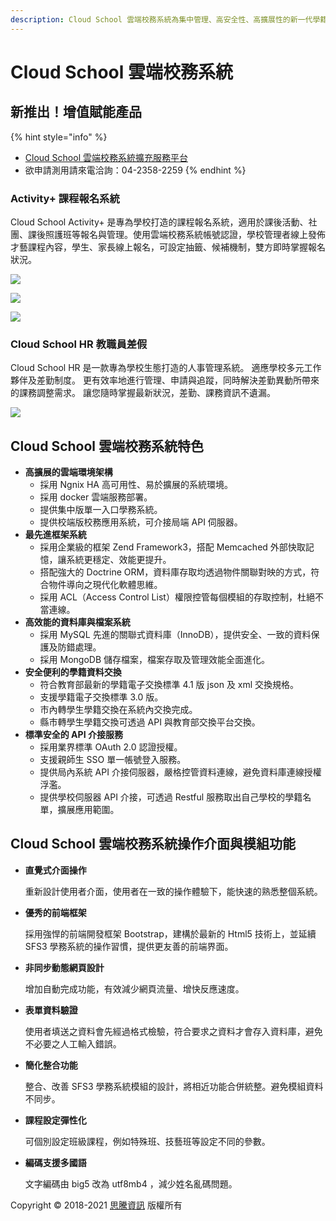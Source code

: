 ```yaml
---
description: Cloud School 雲端校務系統為集中管理、高安全性、高擴展性的新一代學籍管理系統
---
```


# Cloud School 雲端校務系統

## 新推出！增值賦能產品

{% hint style="info" %}
* [Cloud School 雲端校務系統擴充服務平台](https://lihi1.com/Sm0PM)
* 欲申請測用請來電洽詢：04-2358-2259
{% endhint %}

### Activity+ 課程報名系統

Cloud School Activity+ 是專為學校打造的課程報名系統，適用於課後活動、社團、課後照護班等報名與管理。使用雲端校務系統帳號認證，學校管理者線上發佈才藝課程內容，學生、家長線上報名，可設定抽籤、候補機制，雙方即時掌握報名狀況。

![](.gitbook/assets/cai-yi-bao-ming-01.png)

![](.gitbook/assets/cai-yi-bao-ming-02.png)

![](.gitbook/assets/cai-yi-bao-ming-03%20%281%29.png)

### Cloud School HR 教職員差假

Cloud School HR 是一款專為學校生態打造的人事管理系統。 適應學校多元工作夥伴及差勤制度。 更有效率地進行管理、申請與追蹤，同時解決差勤異動所帶來的課務調整需求。 讓您隨時掌握最新狀況，差勤、課務資訊不遺漏。

![](.gitbook/assets/fang-an-jia-ge-feature.png)

## Cloud School 雲端校務系統特色

* **高擴展的雲端環境架構**
  * 採用 Ngnix HA 高可用性、易於擴展的系統環境。
  * 採用 docker 雲端服務部署。
  * 提供集中版單一入口學務系統。
  * 提供校端版校務應用系統，可介接局端 API 伺服器。
* **最先進框架系統**
  * 採用企業級的框架 Zend Framework3，搭配 Memcached 外部快取記憶，讓系統更穩定、效能更提升。
  * 搭配強大的 Doctrine ORM，資料庫存取均透過物件關聯對映的方式，符合物件導向之現代化軟體思維。
  * 採用 ACL（Access Control List）權限控管每個模組的存取控制，杜絕不當連線。
* **高效能的資料庫與檔案系統**
  * 採用 MySQL 先進的關聯式資料庫（InnoDB），提供安全、一致的資料保護及防錯處理。
  * 採用 MongoDB 儲存檔案，檔案存取及管理效能全面進化。
* **安全便利的學籍資料交換**
  * 符合教育部最新的學籍電子交換標準 4.1 版 json 及 xml 交換規格。
  * 支援學籍電子交換標準 3.0 版。
  * 市內轉學生學籍交換在系統內交換完成。
  * 縣市轉學生學籍交換可透過 API 與教育部交換平台交換。
* **標準安全的 API 介接服務**
  * 採用業界標準 OAuth 2.0 認證授權。
  * 支援親師生 SSO 單一帳號登入服務。
  * 提供局內系統 API 介接伺服器，嚴格控管資料連線，避免資料庫連線授權浮濫。
  * 提供學校伺服器 API 介接，可透過 Restful 服務取出自己學校的學籍名單，擴展應用範圍。

## Cloud School 雲端校務系統操作介面與模組功能

* **直覺式介面操作**

  重新設計使用者介面，使用者在一致的操作體驗下，能快速的熟悉整個系統。

* **優秀的前端框架**

  採用強悍的前端開發框架 Bootstrap，建構於最新的 Html5 技術上，並延續 SFS3 學務系統的操作習慣，提供更友善的前端界面。

* **非同步動態網頁設計**

  增加自動完成功能，有效減少網頁流量、增快反應速度。

* **表單資料驗證**

  使用者填送之資料會先經過格式檢驗，符合要求之資料才會存入資料庫，避免不必要之人工輸入錯誤。

* **簡化整合功能**

  整合、改善 SFS3 學務系統模組的設計，將相近功能合併統整。避免模組資料不同步。

* **課程設定彈性化**

  可個別設定班級課程，例如特殊班、技藝班等設定不同的參數。

* **編碼支援多國語**

  文字編碼由 big5 改為 utf8mb4 ，減少姓名亂碼問題。



Copyright © 2018-2021 [思騰資訊](https://www.cloudschool.com.tw/) 版權所有

